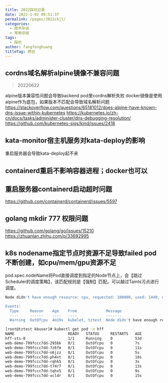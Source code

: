 ```yaml
---
title: 2022踩坑记录
date: 2022-1-02 09:51:37
permalink: /pages/2022ckjl/
categories: 
  - 技术杂谈
  - 常用总结
tags: 
  - 踩坑
author: fangfenghuang
titleTag: 原创
---
```



## cordns域名解析alpine镜像不兼容问题
> 20220622

alpine版本兼容性问题会导致backend pod里cordns解析失败
docker镜像是使用alpine作为底包，如果版本不匹配会导致域名解析问题
https://stackoverflow.com/questions/65181012/does-alpine-have-known-dns-issue-within-kubernetes
https://kubernetes.io/zh-cn/docs/tasks/administer-cluster/dns-debugging-resolution/
https://github.com/kubernetes-sigs/kind/issues/2418


## kata-monitor宿主机服务对kata-deploy的影响
重启服务器会导致kata-deploy起不来

## containerd重启不影响容器进程；docker也可以




## 重启服务器containerd启动超时问题
https://github.com/containerd/containerd/issues/5597


## golang mkdir 777 权限问题
https://github.com/golang/go/issues/15210
https://zhuanlan.zhihu.com/p/33692995


## k8s nodename指定节点时资源不足导致failed pod不断创建，如cpu/mem/gpu资源不足
pod.spec.nodeName将Pod直接调度到指定的Node节点上，会【跳过Scheduler的调度策略】，该匹配规则是【强制】匹配。可以越过Taints污点进行调度。

```bash
Node didn't have enough resource: cpu, requested: 100000, used: 1440, capacity: 7800

Events:
  Type     Reason    Age    From             Message
  ----     ------    ----   ----             -------
  Warning  OutOfcpu  4m19s  kubelet, tztest  Node didn't have enough resource: cpu, requested: 100000, used: 1440, capacity: 7800

[root@tztest kbuser]# kubectl get pod -n hff
NAME                        READY   STATUS     RESTARTS   AGE
hff-sts-0                   1/1     Running    0          53d
web-demo-799fccc7dd-295bk   0/1     OutOfcpu   0          7s
web-demo-799fccc7dd-7z6fm   0/1     OutOfcpu   0          11s
web-demo-799fccc7dd-n6jzz   0/1     OutOfcpu   0          5s
web-demo-799fccc7dd-ph4vt   0/1     OutOfcpu   0          18s
web-demo-799fccc7dd-rqhk5   0/1     OutOfcpu   0          3s
web-demo-799fccc7dd-t74r7   0/1     OutOfcpu   0          13s
web-demo-799fccc7dd-tqhv5   0/1     OutOfcpu   0          9s
web-demo-799fccc7dd-xcldr   0/1     OutOfcpu   0          15s
```